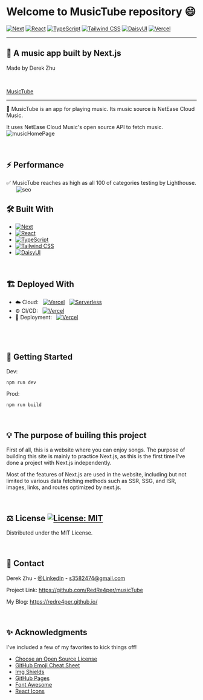# Welcome to MusicTube repository :smile:

[![Next](https://camo.githubusercontent.com/a2ef46f4aec1799b4366d5dd9e4cc60c250b9a4a1e0a4cea21bae63660b63a25/68747470733a2f2f696d672e736869656c64732e696f2f62616467652f6e6578742e6a732d3030303030303f7374796c653d666f722d7468652d6261646765266c6f676f3d6e657874646f746a73266c6f676f436f6c6f723d7768697465)](https://nextjs.org/)
[![React](https://img.shields.io/badge/React-20232A?style=for-the-badge&logo=react&logoColor=61DAFB)](https://reactjs.org/)
[![TypeScript](https://img.shields.io/badge/TypeScript-3178C6?style=for-the-badge&logo=typescript&logoColor=white)](https://www.typescriptlang.org/)
[![Tailwind CSS](https://img.shields.io/badge/Tailwind_CSS-38B2AC?style=for-the-badge&logo=tailwind-css&logoColor=white)](https://tailwindcss.com/)
[![DaisyUI](https://img.shields.io/badge/DaisyUI-1A202C?style=for-the-badge&logo=daisyui&logoColor=ED8936)](https://daisyui.com/)
[![Vercel](https://img.shields.io/badge/Vercel-%23000000.svg?style=for-the-badge&logo=vercel&logoColor=white)](https://vercel.com)

---

## :musical_note: A music app built by Next.js

Made by Derek Zhu

&emsp;
&emsp;

[MusicTube](https://music-app-tan-xi.vercel.app/)

---

:book: MusicTube is an app for playing music. Its music source is NetEase Cloud Music.

It uses NetEase Cloud Music's open source API to fetch music.
&emsp;
&nbsp;
![musicHomePage](https://user-images.githubusercontent.com/98071700/227798309-4359571e-e1c4-4ac5-a48e-bf3dada8912e.jpg)

&emsp;

## :zap: Performance

:white_check_mark: MusicTube reaches as high as all 100 of categories testing by Lighthouse.
&emsp;
&nbsp;
![seo](https://user-images.githubusercontent.com/98071700/227798321-4004f994-85dc-4492-9cfc-48bd9d1da185.jpg)

## :hammer_and_wrench: Built With

- [![Next](https://camo.githubusercontent.com/a2ef46f4aec1799b4366d5dd9e4cc60c250b9a4a1e0a4cea21bae63660b63a25/68747470733a2f2f696d672e736869656c64732e696f2f62616467652f6e6578742e6a732d3030303030303f7374796c653d666f722d7468652d6261646765266c6f676f3d6e657874646f746a73266c6f676f436f6c6f723d7768697465)](https://nextjs.org/)
- [![React](https://camo.githubusercontent.com/268ac512e333b69600eb9773a8f80b7a251f4d6149642a50a551d4798183d621/68747470733a2f2f696d672e736869656c64732e696f2f62616467652f52656163742d3230323332413f7374796c653d666f722d7468652d6261646765266c6f676f3d7265616374266c6f676f436f6c6f723d363144414642)](https://reactjs.org/)
- [![TypeScript](https://img.shields.io/badge/TypeScript-3178C6?style=for-the-badge&logo=typescript&logoColor=white)](https://www.typescriptlang.org/)
- [![Tailwind CSS](https://img.shields.io/badge/Tailwind_CSS-38B2AC?style=for-the-badge&logo=tailwind-css&logoColor=white)](https://tailwindcss.com/)
- [![DaisyUI](https://img.shields.io/badge/DaisyUI-1A202C?style=for-the-badge&logo=daisyui&logoColor=ED8936)](https://daisyui.com/)

&emsp;

## :building_construction: Deployed With

- :cloud: Cloud: &nbsp; [![Vercel](https://img.shields.io/badge/Vercel-%23000000.svg?style=for-the-badge&logo=vercel&logoColor=white)](https://vercel.com)
  &nbsp; [![Serverless](https://img.shields.io/badge/serverless-%23FD5750.svg?style=for-the-badge&logo=serverless&logoColor=white)](https://www.serverless.com/)
- :gear: CI/CD: &nbsp; [![Vercel](https://img.shields.io/badge/Vercel-%23000000.svg?style=for-the-badge&logo=vercel&logoColor=white)](https://vercel.com)
- :ship: Deployment: &nbsp; [![Vercel](https://img.shields.io/badge/Vercel-%23000000.svg?style=for-the-badge&logo=vercel&logoColor=white)](https://vercel.com)

## &emsp;

## :rocket: Getting Started

Dev:

```
npm run dev
```

Prod:

```
npm run build
```

&emsp;

## :bulb: The purpose of builing this project

First of all, this is a website where you can enjoy songs. The purpose of building this site is mainly to practice Next.js, as this is the first time I've done a project with Next.js independently.

Most of the features of Next.js are used in the website, including but not limited to various data fetching methods such as SSR, SSG, and ISR, images, links, and routes optimized by next.js.

&emsp;

## :balance_scale: License [![License: MIT](https://img.shields.io/badge/License-MIT-yellow.svg)](https://opensource.org/licenses/MIT)

Distributed under the MIT License.

&emsp;

## :email: Contact

Derek Zhu - [@LinkedIn](https://www.linkedin.com/in/zhu-derek/) - [s3582474@gmail.com](s3582474@gmail.com)

Project Link: https://github.com/RedRe4per/musicTube

My Blog: https://redre4per.github.io/

&emsp;

## :sparkles: Acknowledgments

I've included a few of my favorites to kick things off!

- [Choose an Open Source License](https://choosealicense.com/)
- [GitHub Emoji Cheat Sheet](https://www.webpagefx.com/tools/emoji-cheat-sheet)
- [Img Shields](https://shields.io/)
- [GitHub Pages](https://pages.github.com/)
- [Font Awesome](https://fontawesome.com/)
- [React Icons](https://react-icons.github.io/react-icons/search)

&emsp;
